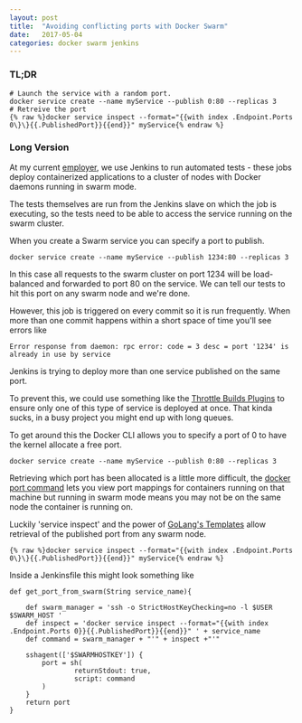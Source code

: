 ```yaml
---
layout: post
title:  "Avoiding conflicting ports with Docker Swarm"
date:   2017-05-04
categories: docker swarm jenkins 
---
```


### TL;DR 

```
# Launch the service with a random port.
docker service create --name myService --publish 0:80 --replicas 3
# Retreive the port
{% raw %}docker service inspect --format="{{with index .Endpoint.Ports 0\}\}{{.PublishedPort}}{{end}}" myService{% endraw %}
```
  
### Long Version
  
At my current [employer](http://www.spotx.tv), we use Jenkins to run automated tests - 
these jobs deploy containerized applications to a cluster of nodes with 
Docker daemons running in swarm mode.
 
The tests themselves are run from the Jenkins slave on which the job is executing,
so the tests need to be able to access the service running on the
swarm cluster.

When you create a Swarm service you can specify a port to publish.  

```
docker service create --name myService --publish 1234:80 --replicas 3
```

In this case all requests to the swarm cluster on port 1234 will be load-balanced
and forwarded to port 80 on the service. We can tell our tests to hit
this port on any swarm node and we're done.

However, this job is triggered on every commit so it is run frequently. When more
than one commit happens within a short space of time you'll see errors like

```
Error response from daemon: rpc error: code = 3 desc = port '1234' is already in use by service
```

Jenkins is trying to deploy more than one service published on the same port.

To prevent this, we could use something like the [Throttle Builds Plugins](https://wiki.jenkins-ci.org/display/JENKINS/Throttle+Concurrent+Builds+Plugin)
to ensure only one of this type of service is deployed at once. That kinda sucks, in a busy project you might end up with long queues.

To get around this the Docker CLI allows you to specify a port of 0 to have the kernel allocate a free port.

```
docker service create --name myService --publish 0:80 --replicas 3
```

Retrieving which port has been allocated is a little more difficult, the [docker port command](https://docs.docker.com/engine/reference/commandline/port/)
lets you view port mappings for containers running on that machine but running in swarm mode
means you may not be on the same node the container is running on.

Luckily 'service inspect' and the power of [GoLang's Templates](https://golang.org/pkg/text/template/) allow retrieval
of the published port from any swarm node.

```
{% raw %}docker service inspect --format="{{with index .Endpoint.Ports 0\}\}{{.PublishedPort}}{{end}}" myService{% endraw %}
```

Inside a Jenkinsfile this might look something like

```
def get_port_from_swarm(String service_name){

    def swarm_manager = 'ssh -o StrictHostKeyChecking=no -l $USER $SWARM_HOST '
    def inspect = 'docker service inspect --format="{{with index .Endpoint.Ports 0}}{{.PublishedPort}}{{end}}" ' + service_name
    def command = swarm_manager + "'" + inspect +"'"
    
    sshagent(['$SWARMHOSTKEY']) {
        port = sh(
                returnStdout: true,
                script: command
        )
    }
    return port
}
```